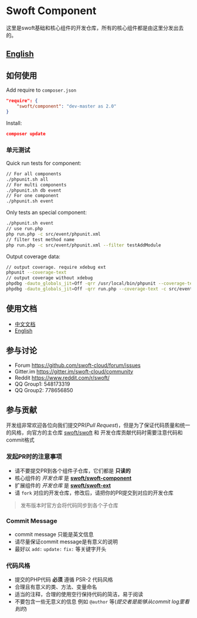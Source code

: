 # Swoft Component

这里是swoft基础和核心组件的开发仓库，所有的核心组件都是由这里分发出去的。

## [English](README.md)

## 如何使用

Add require to `composer.json`

```json
"require": {
    "swoft/component": "dev-master as 2.0"
}
```

Install:

```json
composer update
```

### 单元测试

Quick run tests for component:

```bash
// For all components
./phpunit.sh all
// For multi components
./phpunit.sh db event
// For one component
./phpunit.sh event
```

Only tests an special component:

```bash
./phpunit.sh event
// use run.php
php run.php -c src/event/phpunit.xml
// filter test method name
php run.php -c src/event/phpunit.xml --filter testAddModule
```

Output coverage data:

```bash
// output coverage. require xdebug ext
phpunit --coverage-text
// output coverage without xdebug
phpdbg -dauto_globals_jit=Off -qrr /usr/local/bin/phpunit --coverage-text
phpdbg -dauto_globals_jit=Off -qrr run.php --coverage-text -c src/event/phpunit.xml
```

## 使用文档

- [中文文档](https://www.swoft.org/docs)
- [English](https://en.swoft.org/docs)

## 参与讨论

- Forum https://github.com/swoft-cloud/forum/issues
- Gitter.im https://gitter.im/swoft-cloud/community
- Reddit https://www.reddit.com/r/swoft/
- QQ Group1: 548173319      
- QQ Group2: 778656850

## 参与贡献

开发组非常欢迎各位向我们提交PR(_Pull Request_)，但是为了保证代码质量和统一的风格，向官方的主仓库 [swoft/swoft](https://github.com/swoft-cloud/swoft) 和 开发仓库贡献代码时需要注意代码和commit格式

### 发起PR时的注意事项

- 请不要提交PR到各个组件子仓库，它们都是 **只读的**
- 核心组件的 _开发仓库_ 是 **[swoft/swoft-component][core]**
- 扩展组件的 _开发仓库_ 是 **[swoft/swoft-ext][ext]**
- 请 `fork` 对应的开发仓库，修改后，请把你的PR提交到对应的开发仓库

> 发布版本时官方会将代码同步到各个子仓库
### Commit Message

- commit message 只能是英文信息
- 请尽量保证commit message是有意义的说明
- 最好以 `add:` `update:` `fix:` 等关键字开头

### 代码风格

- 提交的PHP代码 **必须** 遵循 PSR-2 代码风格
- 合理且有意义的类、方法、变量命名
- 适当的注释，合理的使用空行保持代码的简洁，易于阅读
- 不要包含一些无意义的信息 例如 `@author` 等(_提交者是能够从commit log里看到的_)


[core]: https://github.com/swoft-cloud/swoft-component
[ext]: https://github.com/swoft-cloud/swoft-ext
